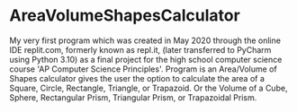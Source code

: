 # AreaVolumeShapesCalculator
My very first program which was created in May 2020 through the online IDE replit.com, formerly known as repl.it, (later transferred to PyCharm using Python 3.10)
as a final project for the high school computer science course 'AP Computer Science Principles'.
Program is an Area/Volume of Shapes calculator gives the user the option to calculate the area of a Square, Circle, Rectangle, Triangle, or Trapazoid.
Or the Volume of a Cube, Sphere, Rectangular Prism, Triangular Prism, or Trapazoidal Prism.
